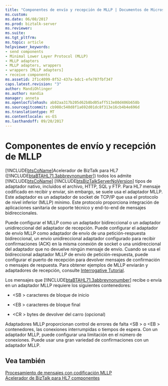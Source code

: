 ```yaml
---
title: "Componentes de envío y recepción de MLLP | Documentos de Microsoft"
ms.custom: 
ms.date: 06/08/2017
ms.prod: biztalk-server
ms.reviewer: 
ms.suite: 
ms.tgt_pltfrm: 
ms.topic: article
helpviewer_keywords:
- send components
- Minimal Lower Layer Protocol (MLLP)
- MLLP adapters
- MLLP adapters, wrappers
- wrappers [MLLP adapters]
- receive components
ms.assetid: 2f1c4099-8f52-437a-bdc1-efe707fbf347
caps.latest.revision: "3"
author: MandiOhlinger
ms.author: mandia
manager: anneta
ms.openlocfilehash: ab82aa317b205d62b8bd05aff513e80d406b658b
ms.sourcegitcommit: cb908c540d8f1a692d01dc8f313e16cb4b4e696d
ms.translationtype: MT
ms.contentlocale: es-ES
ms.lasthandoff: 09/20/2017
---
```

# <a name="mllp-receive-and-send-components"></a>Componentes de envío y recepción de MLLP
[!INCLUDE[btsCoName](../../includes/btsconame-md.md)]Acelerador de BizTalk para HL7 ([!INCLUDE[btaBTAHL71.3abbrevnonumber](../../includes/btabtahl71-3abbrevnonumber-md.md)]) todos los admite [!INCLUDE[btsCoName](../../includes/btsconame-md.md)] [!INCLUDE[btsBizTalkServerNoVersion](../../includes/btsbiztalkservernoversion-md.md)] tipos de adaptador nativo, incluidos el archivo, HTTP, SQL y FTP. Para HL7 mensaje codificado en recibir y enviar, sin embargo, se suele usa el adaptador MLLP. Este adaptador es un adaptador de socket de TCP/IP que usa el protocolo de nivel inferior (MLLP) mínimo. Este protocolo proporciona integración de aplicaciones sanitaria de soporte técnico y end-to-end de mensajes bidireccionales.  
  
 Puede configurar el MLLP como un adaptador bidireccional o un adaptador unidireccional del adaptador de recepción. Puede configurar el adaptador de envío MLLP como adaptador de envío de una petición-respuesta bidireccional, un envío unidireccional adaptador configurado para recibir confirmaciones (ACK) en la misma conexión de socket o una unidireccional del adaptador que no devuelve ningún mensaje de envío. Cuando se usa el bidireccional adaptador MLLP de envío de petición-respuesta, puede configurar el puerto de recepción para devolver mensajes de confirmación o mensajes de respuesta. Para obtener ejemplos de MLLP enviarán y adaptadores de recepción, consulte [Interrogative Tutorial](../../adapters-and-accelerators/accelerator-hl7/interrogative-tutorial.md).  
  
 Los mensajes que [!INCLUDE[btaBTAHL71.3abbrevnonumber](../../includes/btabtahl71-3abbrevnonumber-md.md)] recibe o envía en un adaptador MLLP requiere los siguientes contenedores:  
  
-   \<SB > caracteres de bloque de inicio  
  
-   \<EB > caracteres de bloque final  
  
-   \<CR > bytes de devolver del carro (opcional)  
  
 Adaptadores MLLP proporcionan control de errores de falta \<SB > o \<EB > contenedores, las conexiones interrumpidas o tiempos de espera. Con un adaptador MLLP, puede configurar una limitación en el número de conexiones. Puede usar una gran variedad de confirmaciones con un adaptador MLLP.  
  
## <a name="see-also"></a>Vea también  
 [Procesamiento de mensajes con codificación MLLP](../../adapters-and-accelerators/accelerator-hl7/processing-mllp-encoded-messages.md)   
 [Acelerador de BizTalk para HL7 componentes](../../adapters-and-accelerators/accelerator-hl7/biztalk-accelerator-for-hl7-components.md)
